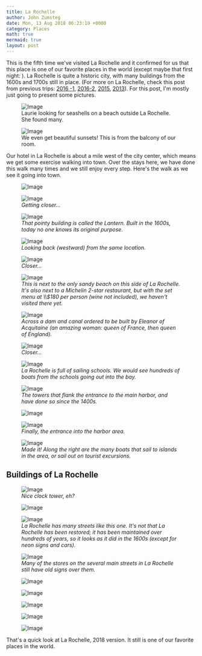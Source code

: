 ```yaml
---
title: La Rochelle
author: John Zumsteg
date: Mon, 13 Aug 2018 06:23:19 +0000
category: Places
math: true
mermaid: true
layout: post
---
```

<!-- wp:paragraph -->
<p>This is the fifth time we've visited La Rochelle and it confirmed for us that this place is one of our favorite places in the world (except maybe that first night: ). La Rochelle is quite a historic city, with many buildings from the 1600s and 1700s still in place. (For more on La Rochelle, check this post from previous trips: <a href="http://zumsteg.us/?p=3602">2016 -1</a>, <a href="http://zumsteg.us/?p=3643">2016-2</a>, <a href="http://zumsteg.us/?p=2542">2015</a>, <a href="http://zumsteg.us/?p=769">2013</a>). For this post, I'm mostly just going to present some pictures.</p>
<!-- /wp:paragraph -->


<figure class = "landscape"><img  src="{{"/assets/images/2018/08/DSC05717.jpg" | prepend: site.baseurl | prepend: site.url }}" alt="Image"  />
<figcaption>Laurie looking for seashells on a beach outside La Rochelle. She found many.</figcaption>
</figure>

<figure class = "landscape" >
	<img src="{{"/assets/images/2018/08/DSC07330.jpg" | prepend: site.baseurl | prepend: site.url }}" alt="Image" />
	<figcaption>We even get beautiful sunsets! This is from the balcony of our room.</figcaption>
</figure>
<!-- /wp:image -->

<!-- wp:paragraph -->
<p>Our hotel in La Rochelle is about a mile west of the city center, which means we get some exercise walking into town. Over the stays here, we have done this walk many times and we still enjoy every step. Here's the walk as we see it going into town.</p>
<p><figure class = "landscape">
	<img src="{{"/assets/images/2018/08/DSC07337.jpg" | prepend: site.baseurl | prepend: site.url }}" alt="Image" />
	<figcaption></figcaption>
</figure>

</p>
<figure class = "landscape">
	<img src="{{"/assets/images/2018/08/DSC07339.jpg" | prepend: site.baseurl | prepend: site.url }}" alt="Image" />
	<figcaption><em>Getting closer...</em></figcaption>
</figure>


<figure class = "landscape">
	<img src="{{"/assets/images/2018/08/DSC07335.jpg" | prepend: site.baseurl | prepend: site.url }}" alt="Image" />
	<figcaption><em>That pointy building is called the Lantern. Built in the 1600s, today no one knows its original purpose.</em></figcaption>
</figure>


<figure class = "landscape">
	<img src="{{"/assets/images/2018/08/DSC07341.jpg" | prepend: site.baseurl | prepend: site.url }}" alt="Image" />
	<figcaption><em>Looking back (westward) from the same location.</em></figcaption>
</figure>


<figure class = "landscape">
	<img src="{{"/assets/images/2018/08/DSC07342.jpg" | prepend: site.baseurl | prepend: site.url }}" alt="Image" />
	<figcaption><em>Closer...</em></figcaption>
</figure>


<figure class = "landscape">
	<img src="{{"/assets/images/2018/08/DSC07343.jpg" | prepend: site.baseurl | prepend: site.url }}" alt="Image" />
	<figcaption><em>This is next to the only sandy beach on this side of La Rochelle. It's also next to a Michelin 2-star restaurant, but with the set menu at \\$180 per person (wine not included), we haven't visited there yet.</em></figcaption>
</figure>


<figure class = "landscape">
	<img src="{{"/assets/images/2018/08/DSC07345.jpg" | prepend: site.baseurl | prepend: site.url }}" alt="Image" />
	<figcaption><em>Across a dam and canal ordered to be built by Eleanor of Acquitaine (an amazing woman: queen of France, then queen of England).</em></figcaption>
</figure>


<figure class = "landscape">
	<img src="{{"/assets/images/2018/08/DSC07346.jpg" | prepend: site.baseurl | prepend: site.url }}" alt="Image" />
	<figcaption><em>Closer...</em></figcaption>
</figure>


<figure class = "landscape">
	<img src="{{"/assets/images/2018/08/DSC07348.jpg" | prepend: site.baseurl | prepend: site.url }}" alt="Image" />
	<figcaption><em>La Rochelle is full of sailing schools. We would see hundreds of boats from the schools going out into the bay.</em></figcaption>
</figure>


<figure class = "landscape">
	<img src="{{"/assets/images/2018/08/DSC07349.jpg" | prepend: site.baseurl | prepend: site.url }}" alt="Image" />
	<figcaption><em>The towers that flank the entrance to the main harbor, and have done so since the 1400s.</em></figcaption>
</figure>


<p><figure class = "landscape">
	<img src="{{"/assets/images/2018/08/DSC07350.jpg" | prepend: site.baseurl | prepend: site.url }}" alt="Image" />
	<figcaption></figcaption>
</figure>

</p>
<figure class = "landscape">
	<img src="{{"/assets/images/2018/08/DSC07351.jpg" | prepend: site.baseurl | prepend: site.url }}" alt="Image" />
	<figcaption><em>Finally, the entrance into the harbor area.</em></figcaption>
</figure>


<figure class = "landscape">
	<img src="{{"/assets/images/2018/08/DSC07353.jpg" | prepend: site.baseurl | prepend: site.url }}" alt="Image" />
	<figcaption><em>Made it! Along the right are the many boats that sail to islands in the area, or sail out on tourist excursions.</em></figcaption>
</figure>


<h2>Buildings of La Rochelle</h2>
<figure class = "portrait">
	<img src="{{"/assets/images/2018/08/DSC07355.jpg" | prepend: site.baseurl | prepend: site.url }}" alt="Image" />
	<figcaption><em>Nice clock tower, eh?</em></figcaption>
</figure>


<p><figure class = "portrait">
	<img src="{{"/assets/images/2018/08/DSC07386.jpg" | prepend: site.baseurl | prepend: site.url }}" alt="Image" />
	<figcaption></figcaption>
</figure>

</p>
<figure class = "portrait">
	<img src="{{"/assets/images/2018/08/DSC07363.jpg" | prepend: site.baseurl | prepend: site.url }}" alt="Image" />
	<figcaption><em>La Rochelle has many streets like this one. It's not that La Rochelle has been restored; it has been maintained over hundreds of years, so it looks as it did in the 1600s (except for neon signs and cars).</em></figcaption>
</figure>


<figure class = "landscape">
	<img src="{{"/assets/images/2018/08/DSC07372.jpg" | prepend: site.baseurl | prepend: site.url }}" alt="Image" />
	<figcaption><em>Many of the stores on the several main streets in La Rochelle still have old signs over them.</em></figcaption>
</figure>


<p><figure class = "landscape">
	<img src="{{"/assets/images/2018/08/DSC07382.jpg" | prepend: site.baseurl | prepend: site.url }}" alt="Image" />
	<figcaption></figcaption>
</figure>

<figure class = "portrait">
	<img src="{{"/assets/images/2018/08/DSC07373.jpg" | prepend: site.baseurl | prepend: site.url }}" alt="Image" />
	<figcaption></figcaption>
</figure>

<figure class = "portrait">
	<img src="{{"/assets/images/2018/08/DSC07380.jpg" | prepend: site.baseurl | prepend: site.url }}" alt="Image" />
	<figcaption></figcaption>
</figure>

</p>
<p><figure class = "portrait">
	<img src="{{"/assets/images/2018/08/DSC07365.jpg" | prepend: site.baseurl | prepend: site.url }}" alt="Image" />
	<figcaption></figcaption>
</figure>

<figure class = "landscape">
	<img src="{{"/assets/images/2018/08/DSC07398.jpg" | prepend: site.baseurl | prepend: site.url }}" alt="Image" />
	<figcaption></figcaption>
</figure>

</p>
<p>That's a quick look at La Rochelle, 2018 version. It still is one of our favorite places in the world.</p>
